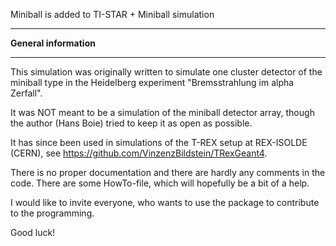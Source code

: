 Miniball is added to TI-STAR + Miniball simulation 


*****************************************************************************

**General information**

*****************************************************************************

This simulation was originally written to simulate one cluster detector of the miniball type in the Heidelberg experiment "Bremsstrahlung im alpha Zerfall".

It was NOT meant to be a simulation of the miniball detector array, though the author (Hans Boie) tried to keep it as open as possible.

It has since been used in simulations of the T-REX setup at REX-ISOLDE (CERN), see https://github.com/VinzenzBildstein/TRexGeant4.

There is no proper documentation and there are hardly any comments in the code.
There are some HowTo-file, which will hopefully be a bit of a help.

I would like to invite everyone, who wants to use the package to contribute to the programming. 

Good luck!
